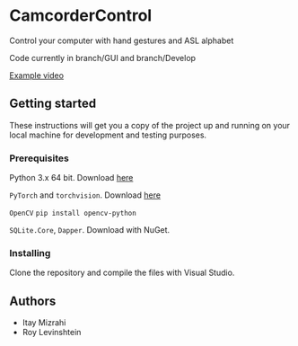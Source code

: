 # CamcorderControl
Control your computer with hand gestures and ASL alphabet

Code currently in branch/GUI and branch/Develop

[Example video](https://youtu.be/_VkqnTVQd9A)

## Getting started
These instructions will get you a copy of the project up and running on your local machine for development and testing purposes.

### Prerequisites
Python 3.x 64 bit. Download [here](https://www.python.org/downloads/windows/)

`PyTorch` and `torchvision`. Download [here](https://pytorch.org/get-started/locally/)

`OpenCV`
`pip install opencv-python`

`SQLite.Core`, `Dapper`. Download with NuGet.

### Installing
Clone the repository and compile the files with Visual Studio.

## Authors
- Itay Mizrahi
- Roy Levinshtein
